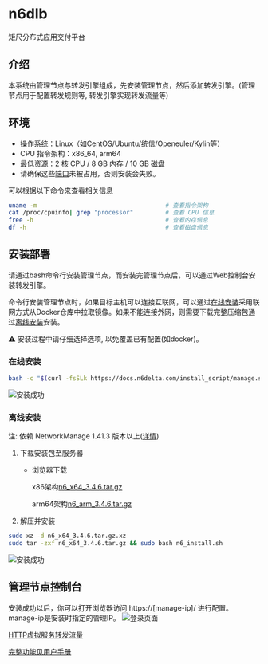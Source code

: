 # n6dlb
矩尺分布式应用交付平台

## 介绍
本系统由管理节点与转发引擎组成，先安装管理节点，然后添加转发引擎。(管理节点用于配置转发规则等, 转发引擎实现转发流量等)

## 环境
* 操作系统：Linux（如CentOS/Ubuntu/统信/Openeuler/Kylin等）
* CPU 指令架构：x86_64, arm64
* 最低资源：2 核 CPU / 8 GB 内存 / 10 GB 磁盘
* 请确保这些[端口](https://docs.n6delta.com/v3.4.6/manual/operation-manual/soft-lb-install/environment.md##端口)未被占用，否则安装会失败。

可以根据以下命令来查看相关信息
``` bash
uname -m                                    # 查看指令架构
cat /proc/cpuinfo| grep "processor"         # 查看 CPU 信息
free -h                                     # 查看内存信息
df -h                                       # 查看磁盘信息
```

## 安装部署

请通过bash命令行安装管理节点，而安装完管理节点后，可以通过Web控制台安装转发引擎。

命令行安装管理节点时，如果目标主机可以连接互联网，可以通过[在线安装](#在线安装)采用联网方式从Docker仓库中拉取镜像。如果不能连接外网，则需要下载完整压缩包通过[离线安装](#离线安装)安装。

<!-- <span style="color: #FFD700;"> </span>-->
⚠️ 安装过程中请仔细选择选项, 以免覆盖已有配置(如docker)。

### 在线安装
```bash
bash -c "$(curl -fsSLk https://docs.n6delta.com/install_script/manage.sh)"
```
![安装成功](https://docs.n6delta.com/v3.4.6/img/online-install-succ.png)
<!-- sudo bash -c "$(curl -fsSLk https://www.normaedelta.com.cn/n6_install_v344.sh)" -->
### 离线安装
注: 依赖 NetworkManage 1.41.3 版本以上([详情](https://docs.n6delta.com/v3.4.6/manual/operation-manual/soft-lb-install/environment.md#操作系统及NetworkManage版本要求))
1. 下载安装包至服务器
    - 浏览器下载

        x86架构[n6_x64_3.4.6.tar.gz](https://github.com/normaedelta/n6dlb/releases/download/3.4.6/n6_x64_3.4.6.tar.gz.xz)

        arm64架构[n6_arm_3.4.6.tar.gz](https://github.com/normaedelta/n6dlb/releases/download/3.4.6/n6_x64_3.4.6.tar.gz.xz)
2. 解压并安装
```bash
sudo xz -d n6_x64_3.4.6.tar.gz.xz 
sudo tar -zxf n6_x64_3.4.6.tar.gz && sudo bash n6_install.sh
```
![安装成功](https://docs.n6delta.com/v3.4.6/img/offline-install-succ.png)

## 管理节点控制台
安装成功以后，你可以打开浏览器访问 https://[manage-ip]/ 进行配置。manage-ip是安装时指定的管理IP。
![登录页面](https://docs.n6delta.com/v3.4.6/img/login.png)

[HTTP虚拟服务转发流量](/config/quick-guide/l7-vs-config.html)

[完整功能见用户手册](https://docs.n6delta.com/v3.4.6/manual/operation-manual/slb/virtual-service.html)
